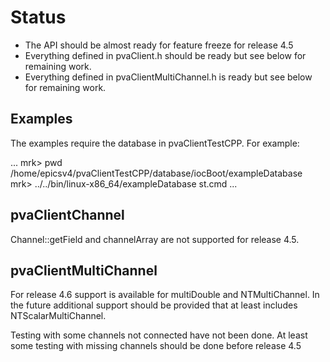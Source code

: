 Status
===========

* The API should be almost ready for feature freeze for release 4.5
* Everything defined in pvaClient.h should be ready but see below for remaining work.
* Everything defined in pvaClientMultiChannel.h is ready but see below for remaining work.

Examples
------------

The examples require the database in pvaClientTestCPP.
For example:

...
mrk> pwd
/home/epicsv4/pvaClientTestCPP/database/iocBoot/exampleDatabase
mrk> ../../bin/linux-x86_64/exampleDatabase st.cmd 
...

pvaClientChannel
---------------

Channel::getField and channelArray are not supported for release 4.5.

pvaClientMultiChannel
---------------

For release 4.6 support is available for multiDouble and NTMultiChannel.
In the future additional support should be provided that at least includes NTScalarMultiChannel.

Testing with some channels not connected have not been done.
At least some testing with missing channels should be done before release 4.5
